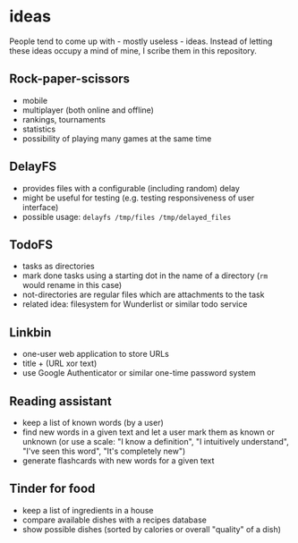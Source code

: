 # ideas

People tend to come up with - mostly useless - ideas. Instead of letting these ideas occupy a mind of mine, I scribe them in this repository.

## Rock-paper-scissors

* mobile
* multiplayer (both online and offline)
* rankings, tournaments
* statistics
* possibility of playing many games at the same time

## DelayFS

* provides files with a configurable (including random) delay
* might be useful for testing (e.g. testing responsiveness of user interface)
* possible usage: `delayfs /tmp/files /tmp/delayed_files`

## TodoFS

* tasks as directories
* mark done tasks using a starting dot in the name of a directory (`rm` would rename in this case)
* not-directories are regular files which are attachments to the task
* related idea: filesystem for Wunderlist or similar todo service

## Linkbin

* one-user web application to store URLs
* title + (URL xor text)
* use Google Authenticator or similar one-time password system

## Reading assistant

* keep a list of known words (by a user)
* find new words in a given text and let a user mark them as known or unknown (or use a scale: "I know a definition", "I intuitively understand", "I've seen this word", "It's completely new")
* generate flashcards with new words for a given text

## Tinder for food

* keep a list of ingredients in a house
* compare available dishes with a recipes database
* show possible dishes (sorted by calories or overall "quality" of a dish)
